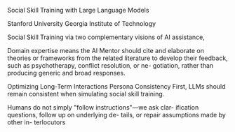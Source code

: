 Social Skill Training with Large Language Models

Stanford University Georgia Institute of Technology

Social Skill Training via two complementary visions of AI assistance,

Domain expertise means the AI Mentor should cite and elaborate on theories or frameworks from the related literature to develop their feedback, such as psychotherapy, conflict resolution, or ne- gotiation, rather than producing generic and broad responses.

Optimizing Long-Term Interactions
Persona Consistency First, LLMs should remain consistent when simulating social skill training.

Humans do not simply "follow instructions"—we ask clar- ification questions, follow up on underlying de- tails, or repair assumptions made by other in- terlocutors

